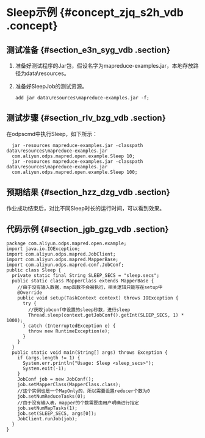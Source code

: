 # Sleep示例 {#concept_zjq_s2h_vdb .concept}

## 测试准备 {#section_e3n_syg_vdb .section}

1.  准备好测试程序的Jar包，假设名字为mapreduce-examples.jar，本地存放路径为data\\resources。
2.  准备好SleepJob的测试资源。

    ```
    add jar data\resources\mapreduce-examples.jar -f;
    ```


## 测试步骤 {#section_rlv_bzg_vdb .section}

在odpscmd中执行Sleep，如下所示：

```
  jar -resources mapreduce-examples.jar -classpath data\resources\mapreduce-examples.jar 
  com.aliyun.odps.mapred.open.example.Sleep 10;
  jar -resources mapreduce-examples.jar -classpath data\resources\mapreduce-examples.jar 
  com.aliyun.odps.mapred.open.example.Sleep 100;
```

## 预期结果 {#section_hzz_dzg_vdb .section}

作业成功结束后，对比不同Sleep时长的运行时间，可以看到效果。

## 代码示例 {#section_jgb_gzg_vdb .section}

```
package com.aliyun.odps.mapred.open.example;
import java.io.IOException;
import com.aliyun.odps.mapred.JobClient;
import com.aliyun.odps.mapred.MapperBase;
import com.aliyun.odps.mapred.conf.JobConf;
public class Sleep {
  private static final String SLEEP_SECS = "sleep.secs";
  public static class MapperClass extends MapperBase {
    //由于没有输入数据，map函数不会被执行，相关逻辑只能写在setup中
    @Override
    public void setup(TaskContext context) throws IOException {
      try {
        //获取jobconf中设置的sleep秒数，进行sleep
        Thread.sleep(context.getJobConf().getInt(SLEEP_SECS, 1) * 1000);
      } catch (InterruptedException e) {
        throw new RuntimeException(e);
      }
    }
  }
  public static void main(String[] args) throws Exception {
    if (args.length != 1) {
      System.err.println("Usage: Sleep <sleep_secs>");
      System.exit(-1);
    }
    JobConf job = new JobConf();
    job.setMapperClass(MapperClass.class);
    //这个实例也是一个MapOnly的，所以需要设置reducer个数为0
    job.setNumReduceTasks(0);
    //由于没有输入表，mapper的个数需要由用户明确进行指定
    job.setNumMapTasks(1);
    job.set(SLEEP_SECS, args[0]);
    JobClient.runJob(job);
  }
}

```

